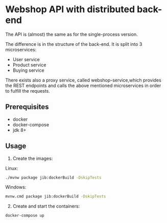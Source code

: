 # Webshop API with distributed back-end

The API is (almost) the same as for the single-process version.

The difference is in the structure of the back-end. It is split into 3 microservices:

- User service
- Product service
- Buying service

There exists also a proxy service, called webshop-service,which provides the REST endpoints and calls the above
mentioned microservices in order to fulfill the requests.

## Prerequisites

- docker
- docker-compose
- jdk 8+

## Usage

1. Create the images:

Linux:

```bash
./mvnw package jib:dockerBuild -DskipTests
```

Windows:

```bash
mvnw.cmd package jib:dockerBuild -DskipTests
```

2. Create and start the containers:

```bash
docker-compose up
```
